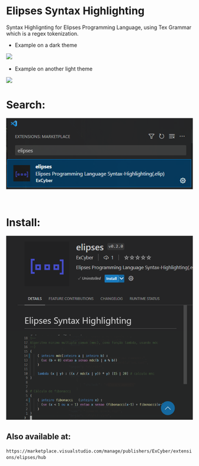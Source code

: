 # Elipses Syntax Highlighting

Syntax Highlignting for Elipses Programming Language, using Tex Grammar which is a regex tokenization.


- Example on a dark theme

![](https://i.ibb.co/7QCQcyy/elipses-syntax-highlighting.png)

- Example on another light theme

![](https://i.ibb.co/h1F0Q8b/photo-2023-04-01-16-00-08.jpg)

# Search:

![](assets/search.png)


<br>

# Install:
![](assets/install.png)

## Also available at:
``https://marketplace.visualstudio.com/manage/publishers/ExCyber/extensions/elipses/hub``
